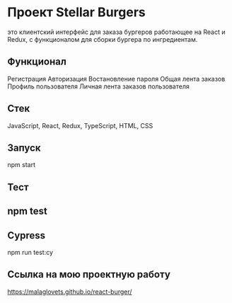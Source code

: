 <h1> Проект Stellar Burgers </h1>
это клиентский интерфейс для заказа бургеров работающее на React и Redux, с функционалом для сборки бургера по ингредиентам.

<h2>Функционал</h2>

Регистрация
Авторизация
Востановление пароля
Общая лента заказов
Профиль пользователя
Личная лента заказов пользователя

<h2>Cтек</h2>

JavaScript, React, Redux, TypeScript, HTML, CSS

<h2>Запуск</h2>
npm start

<h2>Тест<h2>
npm test

<h2>Cypress</h2>
npm run test:cy

  <h2>Ссылка на мою проектную работу</h2>

https://malaglovets.github.io/react-burger/

